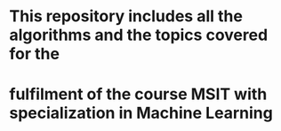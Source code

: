 # This repository includes all the algorithms and the topics covered for the
# fulfilment of the course MSIT with specialization in Machine Learning
